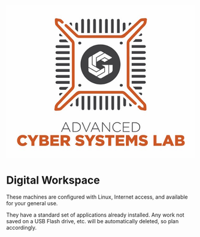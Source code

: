 ![ACSL Logo](../ACSL_Logo-Full_Color600x488.jpg)


# Digital Workspace

These machines are configured with Linux, Internet access, and available for your general use. 

They have a standard set of applications already installed. Any work not saved on a USB Flash drive, etc. will be automatically deleted, so plan accordingly. 